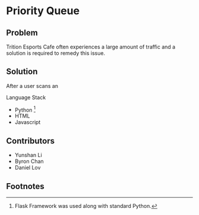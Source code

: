 # Priority Queue

Problem
--
Trition Esports Cafe often experiences a large amount of traffic and a solution is required to remedy this issue.

Solution
--
After a user scans an

Language Stack
- Python [^1]
- HTML
- Javascript

Contributors
--
- Yunshan Li
- Byron Chan
- Daniel Lov

Footnotes
--
[^1]: Flask Framework was used along with standard Python.
